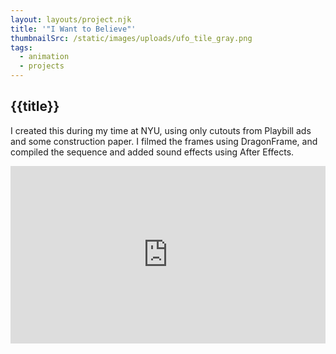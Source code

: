 ```yaml
---
layout: layouts/project.njk
title: '"I Want to Believe"'
thumbnailSrc: /static/images/uploads/ufo_tile_gray.png
tags:
  - animation
  - projects
---
```

## {{title}}

I created this during my time at NYU, using only cutouts from Playbill ads and some construction paper. I filmed the frames using DragonFrame, and compiled the sequence and added sound effects using After Effects.

<div style="position: relative; padding-bottom: 56.25%; padding-top: 25px height: 0;"><iframe style="position: absolute; top: 0; left: 0; width: 100%; height: 100%;" src="https://www.youtube.com/embed/Hfe5cmvyLpE" frameborder="0" allow="accelerometer; autoplay; encrypted-media; gyroscope; picture-in-picture" allowfullscreen></iframe></div>
